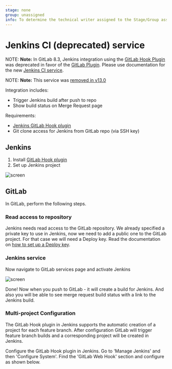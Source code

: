 ```yaml
---
stage: none
group: unassigned
info: To determine the technical writer assigned to the Stage/Group associated with this page, see https://about.gitlab.com/handbook/engineering/ux/technical-writing/#designated-technical-writers
---
```


# Jenkins CI (deprecated) service

NOTE: **Note:**
In GitLab 8.3, Jenkins integration using the
[GitLab Hook Plugin](https://wiki.jenkins.io/display/JENKINS/GitLab+Hook+Plugin)
was deprecated in favor of the
[GitLab Plugin](https://wiki.jenkins.io/display/JENKINS/GitLab+Plugin).
Please use documentation for the new [Jenkins CI service](jenkins.md).

NOTE: **Note:**
This service was [removed in v13.0](https://gitlab.com/gitlab-org/gitlab/-/issues/1600)

Integration includes:

- Trigger Jenkins build after push to repo
- Show build status on Merge Request page

Requirements:

- [Jenkins GitLab Hook plugin](https://wiki.jenkins.io/display/JENKINS/GitLab+Hook+Plugin)
- Git clone access for Jenkins from GitLab repo (via SSH key)

## Jenkins

1. Install [GitLab Hook plugin](https://wiki.jenkins.io/display/JENKINS/GitLab+Hook+Plugin)
1. Set up Jenkins project

![screen](img/jenkins_project.png)

## GitLab

In GitLab, perform the following steps.

### Read access to repository

Jenkins needs read access to the GitLab repository. We already specified a
private key to use in Jenkins, now we need to add a public one to the GitLab
project. For that case we will need a Deploy key. Read the documentation on
[how to set up a Deploy key](../ssh/README.md#deploy-keys).

### Jenkins service

Now navigate to GitLab services page and activate Jenkins

![screen](img/jenkins_gitlab_service.png)

Done! Now when you push to GitLab - it will create a build for Jenkins.
And also you will be able to see merge request build status with a link to the Jenkins build.

### Multi-project Configuration

The GitLab Hook plugin in Jenkins supports the automatic creation of a project
for each feature branch. After configuration GitLab will trigger feature branch
builds and a corresponding project will be created in Jenkins.

Configure the GitLab Hook plugin in Jenkins. Go to 'Manage Jenkins' and then
'Configure System'. Find the 'GitLab Web Hook' section and configure as shown below.
